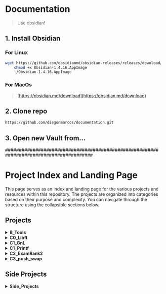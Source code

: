 # Documentation

> Use obsidian!  

## 1. Install Obsidian

### For Linux  
``` bash
wget https://github.com/obsidianmd/obsidian-releases/releases/download/v1.4.16/Obsidian-1.4.16.AppImage
    chmod +x Obsidian-1.4.16.AppImage
    ./Obsidian-1.4.16.AppImage
```
### For MacOs
> [https://obsidian.md/download](https://obsidian.md/download)

## 2. Clone repo

``` bash
https://github.com/diegonmarcos/documentation.git
```
## 3. Open new Vault from...

########################################################################################


# Project Index and Landing Page

This page serves as an index and landing page for the various projects and resources within this repository. The projects are organized into categories based on their purpose and complexity. You can navigate through the structure using the collapsible sections below.

## Projects

<details>
  <summary><b>B_Tools</b></summary>

  Tools and resources for general development, 42 School specific tasks, code productivity, and Linux system management.

  <details>
    <summary>0.General</summary>

- General resources and notes.
   - [General.md](B_Tools/0.General/General.md)
   - [index.md](B_Tools/0.General/index.md)
  </details>

  <details>
    <summary>42School</summary>

- Resources related to 42 School curriculum, exams, and the Norminette.
    - [Curricullum.md](B_Tools/42School/Curricullum.md)
    - [Exams.md](B_Tools/42School/Exams.md)
    - [Norminette.md](B_Tools/42School/Norminette.md)
    - [Resources_2.md](B_Tools/42School/Resources_2.md)
    - [Resources.md](B_Tools/42School/Resources.md)
  </details>

  <details>
    <summary>CodeProductivity</summary>

    Tools and resources to enhance code productivity, including cheatsheets, cloud services, IDEs/editors, Jupyter, and unit testers/debuggers.

    <details>
      <summary>Cloud</summary>

	- Information on Git and rclone.

      <details>
        <summary>Git</summary>
          
        - [Commands.md](B_Tools/CodeProductivity/Cloud/Git/Commands.md)
        - [GCL Bash.md](B_Tools/CodeProductivity/Cloud/Git/GCL%20Bash.md)
        - [p.gitignore.md](B_Tools/CodeProductivity/Cloud/Git/p.gitignore.md)
        - [p.gitmodules.md](B_Tools/CodeProductivity/Cloud/Git/p.gitmodules.md)
        - [Resources.md](B_Tools/CodeProductivity/Cloud/Git/Resources.md)
        - [Sources.md](B_Tools/CodeProductivity/Cloud/Git/Sources.md)
      </details>
      
      - [rclone.md](B_Tools/CodeProductivity/Cloud/rclone.md)
    </details>
  
    <details>
      <summary>IDEsEditors</summary>
      
    - Information on various IDEs and editors.
      
      - [readme.md](B_Tools/CodeProductivity/IDEsEditors/readme.md)
      - [VsCode.md](B_Tools/CodeProductivity/IDEsEditors/VsCode.md)
      
      <details>
          <summary>VIM</summary>
          
          - [Install.md](B_Tools/CodeProductivity/IDEsEditors/VIM/Install.md)
          - [p.vimrc_42Header.md](B_Tools/CodeProductivity/IDEsEditors/VIM/p.vimrc_42Header.md)
          - [p.vimrc.md](B_Tools/CodeProductivity/IDEsEditors/VIM/p.vimrc.md)
          - [Vim-Cheat-Sheet.md](B_Tools/CodeProductivity/IDEsEditors/VIM/Vim-Cheat-Sheet.md)
      </details>
    </details>

    <details>
      <summary>Jupyter</summary>
      
    - [Setup.md](B_Tools/CodeProductivity/Jupyter/Setup.md)
    </details>

    <details>
      <summary>UnitTesters_Debuggers</summary>
      
    - Resources for code quality, debugging, and unit testing.
      
      - [CodeQuality.md](B_Tools/CodeProductivity/UnitTesters_Debuggers/CodeQuality.md)
      - [Debugger.md](B_Tools/CodeProductivity/UnitTesters_Debuggers/Debugger.md)
      - [UnitTesters.md](B_Tools/CodeProductivity/UnitTesters_Debuggers/UnitTesters.md)
    </details>
  </details>

  <details>
    <summary>LinuxSys</summary>
    
    Resources for Linux system administration, including Docker, commands, login scripts, shell configurations, and VPNs.
    
    - [Docker](B_Tools/LinuxSys/Docker)
      - [Docker_c.md](B_Tools/LinuxSys/Docker/Docker_c.md)
    - [LINUX_Commands.md](B_Tools/LinuxSys/LINUX_Commands.md)
    - [Linux.md](B_Tools/LinuxSys/Linux.md)
    - [Login.sh.md](B_Tools/LinuxSys/Login.sh.md)
    - [p.zshrc.md](B_Tools/LinuxSys/p.zshrc.md)
    - [Scripts.md](B_Tools/LinuxSys/Scripts.md)
    - [Shell](B_Tools/LinuxSys/Shell)
      - [ohmyzsh.md](B_Tools/LinuxSys/Shell/ohmyzsh.md)
      - [p.zshrc.md](B_Tools/LinuxSys/Shell/p.zshrc.md)
      - [Regex_CheatSheet.md](B_Tools/LinuxSys/Shell/Regex_CheatSheet.md)
    - [VPN](B_Tools/LinuxSys/VPN)
      - [Options.md](B_Tools/LinuxSys/VPN/Options.md)
      - [Proton.md](B_Tools/LinuxSys/VPN/Proton.md)
  </details>

	- [README.md](B_Tools/README.md)
</details>

<details>
  <summary><b>C0_Libft</b></summary>

  The Libft project, a custom C library.

  - [Documentation.md](C0_Libft/Documentation.md)
  - [Roadmap.md](C0_Libft/Roadmap.md)
  <details>
    <summary>Pages</summary>
    
    Detailed documentation for each function in Libft.
    
    <details>
      <summary>0.Include</summary>
      
      - [libftH.md](C0_Libft/Pages/0.Include/libftH.md)
      - [Makefile.md](C0_Libft/Pages/0.Include/Makefile.md)
    </details>

    <details>
      <summary>1.IOPrinters</summary>
      
      - [ft_putchar_fd.md](C0_Libft/Pages/1.IOPrinters/ft_putchar_fd.md)
      - [ft_putendl_fd.md](C0_Libft/Pages/1.IOPrinters/ft_putendl_fd.md)
      - [ft_putnbr_fd.md](C0_Libft/Pages/1.IOPrinters/ft_putnbr_fd.md)
      - [ft_putstr_fd.md](C0_Libft/Pages/1.IOPrinters/ft_putstr_fd.md)
    </details>

    <details>
      <summary>2.StringClassification</summary>
      
      - [ft_isalnum.md](C0_Libft/Pages/2.StringClassification/ft_isalnum.md)
      - [ft_isalpha.md](C0_Libft/Pages/2.StringClassification/ft_isalpha.md)
      - [ft_isascii.md](C0_Libft/Pages/2.StringClassification/ft_isascii.md)
      - [ft_isdigit.md](C0_Libft/Pages/2.StringClassification/ft_isdigit.md)
      - [ft_isprint.md](C0_Libft/Pages/2.StringClassification/ft_isprint.md)
      - [ft_strlen.md](C0_Libft/Pages/2.StringClassification/ft_strlen.md)
    </details>

    <details>
      <summary>3.StringFormatting</summary>
      
      - [ft_atoi.md](C0_Libft/Pages/3.StringFormatting/ft_atoi.md)
      - [ft_bzero.md](C0_Libft/Pages/3.StringFormatting/ft_bzero.md)
      - [ft_itoa.md](C0_Libft/Pages/3.StringFormatting/ft_itoa.md)
      - [ft_striteri.md](C0_Libft/Pages/3.StringFormatting/ft_striteri.md)
      - [ft_strmapi.md](C0_Libft/Pages/3.StringFormatting/ft_strmapi.md)
      - [ft_tolower.md](C0_Libft/Pages/3.StringFormatting/ft_tolower.md)
      - [ft_toupper.md](C0_Libft/Pages/3.StringFormatting/ft_toupper.md)
    </details>

    <details>
      <summary>4.StringSearchCompareSubs</summary>
      
      - [ft_memchr.md](C0_Libft/Pages/4.StringSearchCompareSubs/ft_memchr.md)
      - [ft_memcmp.md](C0_Libft/Pages/4.StringSearchCompareSubs/ft_memcmp.md)
      - [ft_strchr.md](C0_Libft/Pages/4.StringSearchCompareSubs/ft_strchr.md)
      - [ft_strncmp.md](C0_Libft/Pages/4.StringSearchCompareSubs/ft_strncmp.md)
      - [ft_strnstr.md](C0_Libft/Pages/4.StringSearchCompareSubs/ft_strnstr.md)
      - [ft_strrchr.md](C0_Libft/Pages/4.StringSearchCompareSubs/ft_strrchr.md)
      - [ft_substr.md](C0_Libft/Pages/4.StringSearchCompareSubs/ft_substr.md)
    </details>

    <details>
      <summary>5.MemoryCopyMoveSplit</summary>

      - [ft_calloc.md](C0_Libft/Pages/5.MemoryCopyMoveSplit/ft_calloc.md)
      - [ft_memchr.md](C0_Libft/Pages/5.MemoryCopyMoveSplit/ft_memchr.md)
      - [ft_memcmp.md](C0_Libft/Pages/5.MemoryCopyMoveSplit/ft_memcmp.md)
      - [ft_memcpy.md](C0_Libft/Pages/5.MemoryCopyMoveSplit/ft_memcpy.md)
      - [ft_memmove.md](C0_Libft/Pages/5.MemoryCopyMoveSplit/ft_memmove.md)
      - [ft_memset.md](C0_Libft/Pages/5.MemoryCopyMoveSplit/ft_memset.md)
      - [ft_split.md](C0_Libft/Pages/5.MemoryCopyMoveSplit/ft_split.md)
      - [ft_strdup.md](C0_Libft/Pages/5.MemoryCopyMoveSplit/ft_strdup.md)
      - [ft_strjoin.md](C0_Libft/Pages/5.MemoryCopyMoveSplit/ft_strjoin.md)
      - [ft_strlcat.md](C0_Libft/Pages/5.MemoryCopyMoveSplit/ft_strlcat.md)
      - [ft_strlcpy.md](C0_Libft/Pages/5.MemoryCopyMoveSplit/ft_strlcpy.md)
      - [ft_strtrim.md](C0_Libft/Pages/5.MemoryCopyMoveSplit/ft_strtrim.md)
      - [ft_substr.md](C0_Libft/Pages/5.MemoryCopyMoveSplit/ft_substr.md)
      - [Memory functions.md](C0_Libft/Pages/5.MemoryCopyMoveSplit/Memory%20functions.md)
    </details>

    <details>
      <summary>6.StructLinkedLists</summary>
      
      - [ft_lstadd_back.md](C0_Libft/Pages/6.StructLinkedLists/ft_lstadd_back.md)
      - [ft_lstadd_front.md](C0_Libft/Pages/6.StructLinkedLists/ft_lstadd_front.md)
      - [ft_lstclear.md](C0_Libft/Pages/6.StructLinkedLists/ft_lstclear.md)
      - [ft_lstdelone.md](C0_Libft/Pages/6.StructLinkedLists/ft_lstdelone.md)
      - [ft_lstiter.md](C0_Libft/Pages/6.StructLinkedLists/ft_lstiter.md)
      - [ft_lstlast.md](C0_Libft/Pages/6.StructLinkedLists/ft_lstlast.md)
      - [ft_lstmap.md](C0_Libft/Pages/6.StructLinkedLists/ft_lstmap.md)
      - [ft_lstnew.md](C0_Libft/Pages/6.StructLinkedLists/ft_lstnew.md)
      - [ft_lstsize.md](C0_Libft/Pages/6.StructLinkedLists/ft_lstsize.md)
    </details>
  </details>
</details>

<details>
  <summary><b>C1_GnL</b></summary>

  The Get Next Line project, reading lines from a file descriptor.

  - [Documentation.md](C1_GnL/Documentation.md)
  - [RoadMap_Backlog.md](C1_GnL/RoadMap_Backlog.md)
</details>

<details>
  <summary><b>C1_Printf</b></summary>

  The ft_printf project, a custom implementation of the printf function.

  - [Documentation.md](C1_Printf/Documentation.md)
  - [RoadMap_Backlog.md](C1_Printf/RoadMap_Backlog.md)
</details>

<details>
  <summary><b>C2_ExamRank2</b></summary>

  Preparation materials for the second 42 School exam.

  - [examrank02.md](C2_ExamRank2/examrank02.md)
</details>

<details>
  <summary><b>C3_push_swap</b></summary>

  The push_swap project, sorting data on a stack with a limited set of instructions.

  - [Algo.md](C3_push_swap/Algo.md)
  - [Page.md](C3_push_swap/Page.md)
</details>

## Side Projects

<details>
  <summary><b>Side_Projects</b></summary>

  Various side projects, including library extensions, unit testing, data structures, front-end development, and personal setup.
  
  <details>
    <summary>S0_libft_xtend</summary>
    
    - [S0_libft_xtend.md](Side_Projects/S0_libft_xtend/S0_libft_xtend.md)
  </details>

  <details>
    <summary>S0_lib_unit</summary>

    - [S0_UnitTesting.md](Side_Projects/S0_lib_unit/S0_UnitTesting.md)
  </details>

  <details>
    <summary>S1_Data Structures</summary>
    
    - [Augmented Linked List Indexed.md](Side_Projects/S1_Data%20Structures/Augmented%20Linked%20List%20Indexed.md)
    - [CvCs.md](Side_Projects/S1_Data%20Structures/CvCs.md)
    - [Data structure notes.md](Side_Projects/S1_Data%20Structures/Data%20structure%20notes.md)
    - [Undefined Behaviour.md](Side_Projects/S1_Data%20Structures/Undefined%20Behaviour.md)

    <details>
      <summary>Struct implementations</summary>
      
      - [Augmented Linked List Indexed.md](Side_Projects/S1_Data%20Structures/Struct%20implementations/Augmented%20Linked%20List%20Indexed.md)
      - [Struct example with.md](Side_Projects/S1_Data%20Structures/Struct%20implementations/Struct%20example%20with.md)
    </details>
  </details>

  <details>
    <summary>S3_FrontEnd</summary>
    
    - [Infographics.md](Side_Projects/S3_FrontEnd/Infographics.md)
    - [MkDw_JvSc.md](Side_Projects/S3_FrontEnd/MkDw_JvSc.md)
  </details>

  <details>

  # Thank you !
  

``` 
							
   696     696  96969      _=_      9696969  69    696
     9696    969696       (-_-)      696969    6969
        96969696          _) (_          69696969
           96            /__/  \            69
           69          _(<_   / )_          96
          6969        (__\_\_|_/__)        9696


```

------------------------------------------------

``` 


      __                  _                _            __
     >(' )           _  /\ \             /\ \         >(' )
       )/          /\_\\  \ \           /  \ \          )/
      /(          / / / \  \ \         / /\ \ \         /(
     /  `----/   / / /   \  \ \        \/_/\ \ \        \  `----\
jgs  \  ~=- /    \ \ \____\  \ \           / / /         \  ~=- /  
   ~^~^~^~^~^~^~^ \ \________ \ \         / / /     ~^~^~^~^~^~^~^ 
                   \/________/ \ \       / / /  _
                              \ \ \     / / /_/\_\
                               \ \_\   / /_____/ /
                                \/_/   \________/
```
